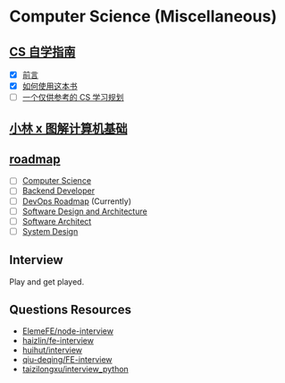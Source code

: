 # Computer Science (Miscellaneous)

## [CS 自学指南](https://github.com/pkuflyingpig/cs-self-learning/)

- [x] [前言](https://csdiy.wiki/)
- [x] [如何使用这本书](https://csdiy.wiki/%E4%BD%BF%E7%94%A8%E6%8C%87%E5%8D%97/)
- [ ] [一个仅供参考的 CS 学习规划](https://csdiy.wiki/CS%E5%AD%A6%E4%B9%A0%E8%A7%84%E5%88%92/)

## [小林 x 图解计算机基础](https://github.com/xiaolincoder/CS-Base)

## [roadmap](https://roadmap.sh/)

- [ ] [Computer Science](https://roadmap.sh/computer-science)
- [ ] [Backend Developer](https://roadmap.sh/backend)
- [ ] [DevOps Roadmap](https://roadmap.sh/devops) (Currently)
- [ ] [Software Design and Architecture](https://roadmap.sh/software-design-architecture)
- [ ] [Software Architect](https://roadmap.sh/software-architect)
- [ ] [System Design](https://roadmap.sh/system-design)

## Interview

Play and get played.

## Questions Resources

- [ElemeFE/node-interview](https://github.com/ElemeFE/node-interview)
- [haizlin/fe-interview](https://github.com/haizlin/fe-interview)
- [huihut/interview](https://github.com/huihut/interview)
- [qiu-deqing/FE-interview](https://github.com/qiu-deqing/FE-interview)
- [taizilongxu/interview_python](https://github.com/taizilongxu/interview_python)
